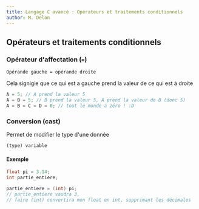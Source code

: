 ```yaml
---
title: Langage C avancé : Opérateurs et traitements conditionnels
author: M. Delon
---
```

Opérateurs et traitements conditionnels
----------

### Opérateur d'affectation (`=`)
```
Opérande gauche = opérande droite
```
Cela signigie que ce qui est a gauche prend la valeur de ce qui est à droite

```c
A = 5; // A prend la valeur 5
A = B = 5; // B prend la valeur 5, A prend la valeur de B (donc 5)
A = B = C = D = 0; // tout le monde a zéro ! :D
```

### Conversion (cast)

Permet de modifier le type d'une donnée

`(type) variable`

#### Exemple
```c
float pi = 3.14;
int partie_entiere;

partie_entiere = (int) pi;
// partie_entiere vaudra 3,
// faire (int) convertira mon float en int, supprimant les décimales
```